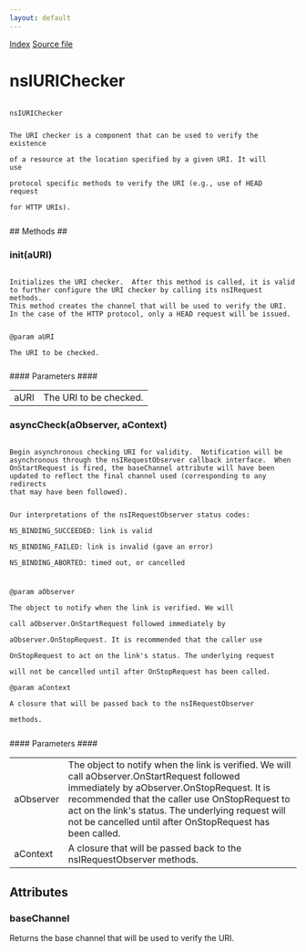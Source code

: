 ```yaml
---
layout: default
---
```

<div id='links'><a href="../index.html">Index</a>
<a href="http://dxr.mozilla.org/mozilla-central/source/netwerk/base/public/nsIURIChecker.idl">Source file</a>
</div>

# nsIURIChecker #
<code>  
nsIURIChecker  
  
The URI checker is a component that can be used to verify the existence  
of a resource at the location specified by a given URI.  It will use  
protocol specific methods to verify the URI (e.g., use of HEAD request  
for HTTP URIs).  
  
</code>
## Methods ##

### init(aURI) ###
<code>  
Initializes the URI checker.  After this method is called, it is valid  
to further configure the URI checker by calling its nsIRequest methods.  
This method creates the channel that will be used to verify the URI.  
In the case of the HTTP protocol, only a HEAD request will be issued.  
  
@param aURI  
       The URI to be checked.  
  
</code>
#### Parameters ####

<table>

<tr>
<td>aURI</td>
<td>       The URI to be checked.  
</td>
</tr>

</table>

### asyncCheck(aObserver, aContext) ###
<code>  
Begin asynchronous checking URI for validity.  Notification will be  
asynchronous through the nsIRequestObserver callback interface.  When  
OnStartRequest is fired, the baseChannel attribute will have been  
updated to reflect the final channel used (corresponding to any redirects  
that may have been followed).  
  
Our interpretations of the nsIRequestObserver status codes:  
  NS_BINDING_SUCCEEDED:   link is valid  
  NS_BINDING_FAILED:      link is invalid (gave an error)  
  NS_BINDING_ABORTED:     timed out, or cancelled  
  
@param aObserver  
       The object to notify when the link is verified.  We will  
       call aObserver.OnStartRequest followed immediately by  
       aObserver.OnStopRequest.  It is recommended that the caller use  
       OnStopRequest to act on the link's status.  The underlying request  
       will not be cancelled until after OnStopRequest has been called.  
@param aContext  
       A closure that will be passed back to the nsIRequestObserver  
       methods.  
  
</code>
#### Parameters ####

<table>

<tr>
<td>aObserver</td>
<td>       The object to notify when the link is verified.  We will  
       call aObserver.OnStartRequest followed immediately by  
       aObserver.OnStopRequest.  It is recommended that the caller use  
       OnStopRequest to act on the link's status.  The underlying request  
       will not be cancelled until after OnStopRequest has been called.  
</td>
</tr>

<tr>
<td>aContext</td>
<td>       A closure that will be passed back to the nsIRequestObserver  
       methods.  
</td>
</tr>

</table>

## Attributes ##

### baseChannel ###
  
Returns the base channel that will be used to verify the URI.  
  
